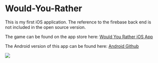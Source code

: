 # Would-You-Rather

This is my first iOS application. The reference to the firebase back end is not included in the open source version. 

The game can be found on the app store here: [Would You Rather iOS App](https://itunes.apple.com/us/app/would-you-rather-or/id1466628291?mt=8)

The Android version of this app can be found here: [Android Github](https://github.com/Elijah-Dangerfield/WouldYouRatherAndroid)

![](https://firebasestorage.googleapis.com/v0/b/github-images.appspot.com/o/Screen%20Shot%202019-12-31%20at%2014.37.29.png?alt=media&token=4c6c3ad1-8d4e-4082-bd53-104b2a8cf313)

